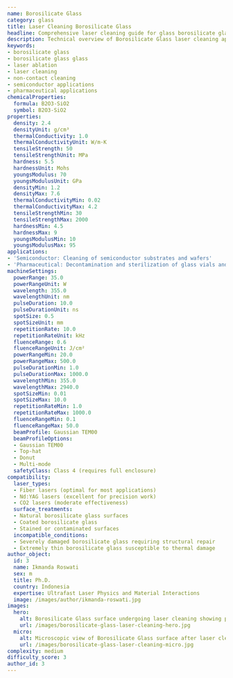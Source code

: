```yaml
---
name: Borosilicate Glass
category: glass
title: Laser Cleaning Borosilicate Glass
headline: Comprehensive laser cleaning guide for glass borosilicate glass
description: Technical overview of Borosilicate Glass laser cleaning applications and parameters
keywords:
- borosilicate glass
- borosilicate glass glass
- laser ablation
- laser cleaning
- non-contact cleaning
- semiconductor applications
- pharmaceutical applications
chemicalProperties:
  formula: B2O3-SiO2
  symbol: B2O3-SiO2
properties:
  density: 2.4
  densityUnit: g/cm³
  thermalConductivity: 1.0
  thermalConductivityUnit: W/m·K
  tensileStrength: 50
  tensileStrengthUnit: MPa
  hardness: 5.5
  hardnessUnit: Mohs
  youngsModulus: 70
  youngsModulusUnit: GPa
  densityMin: 1.2
  densityMax: 7.6
  thermalConductivityMin: 0.02
  thermalConductivityMax: 4.2
  tensileStrengthMin: 30
  tensileStrengthMax: 2000
  hardnessMin: 4.5
  hardnessMax: 9
  youngsModulusMin: 10
  youngsModulusMax: 95
applications:
- 'Semiconductor: Cleaning of semiconductor substrates and wafers'
- 'Pharmaceutical: Decontamination and sterilization of glass vials and ampoules'
machineSettings:
  powerRange: 35.0
  powerRangeUnit: W
  wavelength: 355.0
  wavelengthUnit: nm
  pulseDuration: 10.0
  pulseDurationUnit: ns
  spotSize: 0.5
  spotSizeUnit: mm
  repetitionRate: 10.0
  repetitionRateUnit: kHz
  fluenceRange: 0.6
  fluenceRangeUnit: J/cm²
  powerRangeMin: 20.0
  powerRangeMax: 500.0
  pulseDurationMin: 1.0
  pulseDurationMax: 1000.0
  wavelengthMin: 355.0
  wavelengthMax: 2940.0
  spotSizeMin: 0.01
  spotSizeMax: 10.0
  repetitionRateMin: 1.0
  repetitionRateMax: 1000.0
  fluenceRangeMin: 0.1
  fluenceRangeMax: 50.0
  beamProfile: Gaussian TEM00
  beamProfileOptions:
  - Gaussian TEM00
  - Top-hat
  - Donut
  - Multi-mode
  safetyClass: Class 4 (requires full enclosure)
compatibility:
  laser_types:
  - Fiber lasers (optimal for most applications)
  - Nd:YAG lasers (excellent for precision work)
  - CO2 lasers (moderate effectiveness)
  surface_treatments:
  - Natural borosilicate glass surfaces
  - Coated borosilicate glass
  - Stained or contaminated surfaces
  incompatible_conditions:
  - Severely damaged borosilicate glass requiring structural repair
  - Extremely thin borosilicate glass susceptible to thermal damage
author_object:
  id: 3
  name: Ikmanda Roswati
  sex: m
  title: Ph.D.
  country: Indonesia
  expertise: Ultrafast Laser Physics and Material Interactions
  image: /images/author/ikmanda-roswati.jpg
images:
  hero:
    alt: Borosilicate Glass surface undergoing laser cleaning showing precise contamination removal
    url: /images/borosilicate-glass-laser-cleaning-hero.jpg
  micro:
    alt: Microscopic view of Borosilicate Glass surface after laser cleaning showing detailed surface structure
    url: /images/borosilicate-glass-laser-cleaning-micro.jpg
complexity: medium
difficulty_score: 3
author_id: 3
---
```

